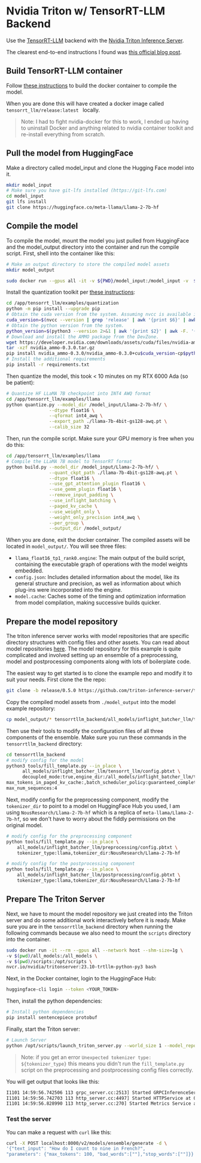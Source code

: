 # Nvidia Triton w/ TensorRT-LLM Backend

Use the [TensorRT-LLM](https://github.com/NVIDIA/TensorRT-LLM/tree/main) backend with the [Nvidia Triton Inference Server](https://github.com/triton-inference-server/server).

The clearest end-to-end instructions I found was [this official blog post](https://developer.nvidia.com/blog/optimizing-inference-on-llms-with-tensorrt-llm-now-publicly-available/).

## Build TensorRT-LLM container

Follow [these instructions](https://github.com/NVIDIA/TensorRT-LLM/blob/release/0.5.0/docs/source/installation.md) to build the docker container to compile the model.  

When you are done this will have created a docker image called `tensorrt_llm/release:latest ` locally.

> Note: I had to fight nvidia-docker for this to work, I ended up having to uninstall Docker and anything related to nvidia container toolkit and re-install everything from scratch.

## Pull the model from HuggingFace

Make a directory called model_input and clone the Hugging Face model into it.

```bash
mkdir model_input
# Make sure you have git-lfs installed (https://git-lfs.com)
cd model_input
git lfs install
git clone https://huggingface.co/meta-llama/Llama-2-7b-hf
```

## Compile the model

To compile the model, mount the model you just pulled from HuggingFace and the model_output directory into the container and run the compile script.  First, shell into the container like this:

```bash
# Make an output directory to store the compiled model assets
mkdir model_output

sudo docker run --gpus all -it -v ${PWD}/model_input:/model_input -v  ${PWD}/model_output:/model_output tensorrt_llm/release:latest bash
```

Install the quantization toolkit per [these instructions](https://github.com/NVIDIA/TensorRT-LLM/tree/release/0.5.0/examples/quantization#tensorrt-llm-quantization-toolkit-installation-guide):

```bash
cd /app/tensorrt_llm/examples/quantization
python -m pip install --upgrade pip
# Obtain the cuda version from the system. Assuming nvcc is available in path.
cuda_version=$(nvcc --version | grep 'release' | awk '{print $6}' | awk -F'[V.]' '{print $2$3}')
# Obtain the python version from the system.
python_version=$(python3 --version 2>&1 | awk '{print $2}' | awk -F. '{print $1$2}')
# Download and install the AMMO package from the DevZone.
wget https://developer.nvidia.com/downloads/assets/cuda/files/nvidia-ammo/nvidia_ammo-0.3.0.tar.gz
tar -xzf nvidia_ammo-0.3.0.tar.gz
pip install nvidia_ammo-0.3.0/nvidia_ammo-0.3.0+cu$cuda_version-cp$python_version-cp$python_version-linux_x86_64.whl
# Install the additional requirements
pip install -r requirements.txt
```

Then quantize the model, this took < 10 minutes on my RTX 6000 Ada (so be patient):

```bash
# Quantize HF LLaMA 7B checkpoint into INT4 AWQ format
cd /app/tensorrt_llm/examples/llama
python quantize.py --model_dir /model_input/Llama-2-7b-hf/ \
                --dtype float16 \
                --qformat int4_awq \
                --export_path ./llama-7b-4bit-gs128-awq.pt \
                --calib_size 32
```

Then, run the compile script.  Make sure your GPU memory is free when you do this:

```bash
cd /app/tensorrt_llm/examples/llama
# Compile the LLaMA 7B model to TensorRT format
python build.py --model_dir /model_input/Llama-2-7b-hf/ \
                --quant_ckpt_path ./llama-7b-4bit-gs128-awq.pt \
                --dtype float16 \
                --use_gpt_attention_plugin float16 \
                --use_gemm_plugin float16 \
                --remove_input_padding \
                --use_inflight_batching \
                --paged_kv_cache \
                --use_weight_only \
                --weight_only_precision int4_awq \
                --per_group \
                --output_dir /model_output/
```


When you are done, exit the docker container.  The compiled assets will be located in `model_output/`.  You will see three files:

- `llama_float16_tp1_rank0.engine`: The main output of the build script, containing the executable graph of operations with the model weights embedded.
- `config.json`: Includes detailed information about the model, like its general structure and precision, as well as information about which plug-ins were incorporated into the engine.
- `model.cache`: Caches some of the timing and optimization information from model compilation, making successive builds quicker.



## Prepare the model repository

The triton inference server works with model repositories that are specific directory structures with config files and other assets.  You can read about model repositories [here](https://docs.nvidia.com/deeplearning/triton-inference-server/user-guide/docs/user_guide/model_repository.html).  The model repository for this example is quite complicated and involved setting up an ensemble of a preprocessing, model and postprocessing components along with lots of boilerplate code.  

The easiest way to get started is to clone the example repo and modify it to suit your needs.  First clone the the repo:

```bash
git clone -b release/0.5.0 https://github.com/triton-inference-server/tensorrtllm_backend.git
```

Copy the compiled model assets from `./model_output` into the model example repository:

```bash
cp model_output/* tensorrtllm_backend/all_models/inflight_batcher_llm/tensorrt_llm/1/
```

Then use their tools to modify the configuration files of all three components of the ensemble. Make sure you run these commands in the `tensorrtllm_backend` directory:

```bash
cd tensorrtllm_backend
# modify config for the model
python3 tools/fill_template.py --in_place \
      all_models/inflight_batcher_llm/tensorrt_llm/config.pbtxt \
      decoupled_mode:true,engine_dir:/all_models/inflight_batcher_llm/tensorrt_llm/1,\
max_tokens_in_paged_kv_cache:,batch_scheduler_policy:guaranteed_completion,kv_cache_free_gpu_mem_fraction:0.2,\
max_num_sequences:4
```

Next, modify config for the preprocessing component, modify the `tokenizer_dir` to point to a model on HuggingFace Hub you used, I am using `NousResearch/Llama-2-7b-hf` which is a replica of `meta-llama/Llama-2-7b-hf`, so we don't have to worry about the fiddly permissions on the original model.

```bash
# modify config for the preprocessing component
python tools/fill_template.py --in_place \
    all_models/inflight_batcher_llm/preprocessing/config.pbtxt \
    tokenizer_type:llama,tokenizer_dir:NousResearch/Llama-2-7b-hf

# modify config for the postprocessing component
python tools/fill_template.py --in_place \
    all_models/inflight_batcher_llm/postprocessing/config.pbtxt \
    tokenizer_type:llama,tokenizer_dir:NousResearch/Llama-2-7b-hf
```

## Prepare The Triton Server

Next, we have to mount the model repository we just created into the Triton server and do some additional work interactively before it is ready.  Make sure you are in the `tensorrtllm_backend` directory when running the following commands because we also need to mount the `scripts` directory into the container.

```bash
sudo docker run -it --rm --gpus all --network host --shm-size=1g \
-v $(pwd)/all_models:/all_models \
-v $(pwd)/scripts:/opt/scripts \
nvcr.io/nvidia/tritonserver:23.10-trtllm-python-py3 bash
```

Next, in the Docker container, login to the HuggingFace Hub:


```bash
huggingface-cli login --token <YOUR_TOKEN>
```

Then, install the python dependencies:

```bash
# Install python dependencies
pip install sentencepiece protobuf
```

Finally, start the Triton server:

```bash
# Launch Server
python /opt/scripts/launch_triton_server.py --world_size 1 --model_repo /all_models/inflight_batcher_llm 
```

> Note: if you get an error `Unexpected tokenizer type: ${tokenizer_type}` this means you didn't run the `fill_template.py` script on the preprocessing and postprocessing config files correctly.

You will get output that looks like this:

```bash
I1101 14:59:56.742506 113 grpc_server.cc:2513] Started GRPCInferenceService at 0.0.0.0:8001
I1101 14:59:56.742703 113 http_server.cc:4497] Started HTTPService at 0.0.0.0:8000
I1101 14:59:56.828990 113 http_server.cc:270] Started Metrics Service at 0.0.0.0:8002
```

### Test the server

You can make a request with `curl` like this:

```bash
curl -X POST localhost:8000/v2/models/ensemble/generate -d \
'{"text_input": "How do I count to nine in French?",
"parameters": {"max_tokens": 100, "bad_words":[""],"stop_words":[""]}}'
```
